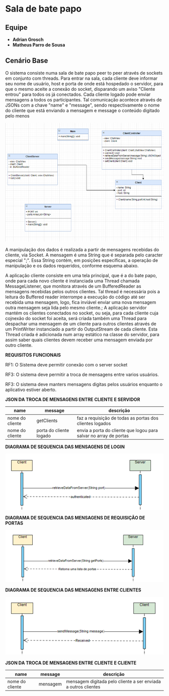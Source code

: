 # Sala de bate papo

## Equipe

- **Adrian Grosch**
- **Matheus Parro de Sousa**

## Cenário Base

O sistema consiste numa sala de bate papo peer to peer através de sockets em conjunto com threads. Para entrar na sala,
cada cliente deve informar seu nome de usuário, host e porta de onde está hospedado o servidor, para que o mesmo aceite
a conexão do socket, disparando um aviso "Cliente entrou" para todos os já conectados. Cada cliente logado pode enviar
mensagens a todos os participantes. Tal comunicação acontece através de JSONs com a chave "name" e "message", sendo
respectivamente o nome do cliente que está enviando a mensagem e message o conteúdo digitado pelo menos

![Diagrama em branco](DiagramaClasse.png)

A manipulação dos dados é realizada a partir de mensagens recebidas do cliente, via Socket. A mensagem é uma String que
é separada pelo caracter especial ";". Essa String contém, em posições específicas, a operação de manipulação e os dados
requeridos, conforme esquema abaixo.

A aplicação cliente consiste em uma tela principal, que é a do bate papo, onde para cada novo cliente é instanciada uma
Thread chamada MessageListener, que monitora através de um BufferedReader as mensagens recebidas pelos outros clientes.
Tal thread é necessária pois a leitura do Buffered reader interrompe a execução do código até ser recebida uma mensagem,
logo, fica inviável enviar uma nova mensagem outra mensagem seja lida pelo mesmo cliente.; A aplicação servidor mantém
os clientes conectados no socket, ou seja, para cada cliente cuja cojnexão do socket foi aceita, será criada também uma
Thread para despachar uma mensagem de um cliente para outros clientes através de um PrintWriter instanciado a partir do
OutputStream de cada cliente. Esta Thread criada é adicionada num array estático na classe do servidor, para assim saber
quais clientes devem receber uma mensagem enviada por outro cliente.

**REQUISITOS FUNCIONAIS**

RF1: O Sistema deve permitir conexão com o server socket

RF3: O sistema deve permitir a troca de mensagens entre varios usuários.

RF3: O sistema deve manters mensagens digitas pelos usuários enquanto o aplicativo estiver aberto.

**JSON DA TROCA DE MENSAGENS ENTRE CLIENTE E SERVIDOR**

| name  |  message  | descrição
| ------------------- | ------------------- | ------------------- |
|  nome do cliente |  getClients | faz a requisição de todas as portas dos clientes logados|
|  nome do cliente |  porta do cliente logado | envia a porta do cliente que logou para salvar no array de portas |
**DIAGRAMA DE SEQUENCIA DAS MENSAGENS DE LOGIN**

![Diagrama em branco](loginDiagram.png)

**DIAGRAMA DE SEQUENCIA DAS MENSAGENS DE REQUISIÇÃO DE PORTAS**

![Diagrama em branco](getPortsDiagram.png)

**DIAGRAMA DE SEQUENCIA DAS MENSAGENS ENTRE CLIENTES**

![Diagrama em branco](SendMessageDiagram.png)


**JSON DA TROCA DE MENSAGENS ENTRE CLIENTE E CLIENTE**

| name  |  message  | descrição
| ------------------- | ------------------- | ------------------- |
|  nome do cliente |  mensagem | mensagem digitada pelo cliente a ser enviada a outros clientes|


